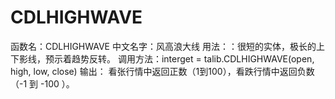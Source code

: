 # CDLHIGHWAVE

函数名：CDLHIGHWAVE
中文名字：风高浪大线
用法：：很短的实体，极长的上下影线，预示着趋势反转。
调用方法：interget = talib.CDLHIGHWAVE(open, high, low, close)
输出： 看张行情中返回正数（1到100），看跌行情中返回负数（-1 到 -100 ）。 
